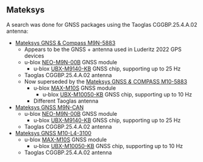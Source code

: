 ## Mateksys

A search was done for GNSS packages using the Taoglas CGGBP.25.4.A.02 antenna:

- [Mateksys GNSS & Compass M9N-5883](http://www.mateksys.com/?portfolio=m9n-5883)
  - Appears to be the GNSS + antenna used in Luderitz 2022 GPS devices
  - u-blox [NEO-M9N-00B](https://www.u-blox.com/en/product/neo-m9n-module) GNSS module
    - u-blox [UBX-M9140-KB](https://www.u-blox.com/en/product/ubx-m9140-series) GNSS chip, supporting up to 25 Hz
  - Taoglas CGGBP.25.4.A.02 antenna
  - Now superseded by the [Mateksys GNSS *&* COMPASS M10-5883](http://www.mateksys.com/?portfolio=M10-5883)
    - u-blox [MAX-M10S](https://www.u-blox.com/en/product/max-m10-series) GNSS module
      - u-blox [UBX-M10050-KB](https://www.u-blox.com/en/product/ubx-m10050-chip) GNSS chip, supporting up to 10 Hz
    - Different Taoglas antenna
- [Mateksys GNSS M9N-CAN](http://www.mateksys.com/?portfolio=m9n-can)
  - u-blox [NEO-M9N-00B](https://www.u-blox.com/en/product/neo-m9n-module) GNSS module
    - u-blox [UBX-M9140-KB](https://www.u-blox.com/en/product/ubx-m9140-series) GNSS chip, supporting up to 25 Hz
  - Taoglas CGGBP.25.4.A.02 antenna
- [Mateksys GNSS M10-L4-3100](http://www.mateksys.com/?portfolio=m10-l4-3100)
  - u-blox [MAX-M10S](https://www.u-blox.com/en/product/max-m10-series) GNSS module
    - u-blox [UBX-M10050-KB](https://www.u-blox.com/en/product/ubx-m10050-chip) GNSS chip, supporting up to 10 Hz
  - Taoglas CGGBP.25.4.A.02 antenna
